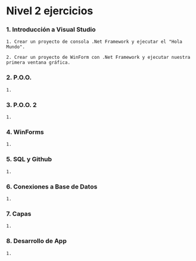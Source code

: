 # Nivel 2 ejercicios

### 1. Introducción a Visual Studio

    1. Crear un proyecto de consola .Net Framework y ejecutar el "Hola Mundo".

    2. Crear un proyecto de WinForm con .Net Framework y ejecutar nuestra primera ventana gráfica.

### 2. P.O.O.

    1. 

### 3. P.O.O. 2

    1. 

### 4. WinForms

    1. 

### 5. SQL y Github

    1. 

### 6. Conexiones a Base de Datos

    1. 

### 7. Capas

    1. 

### 8. Desarrollo de App

    1. 
